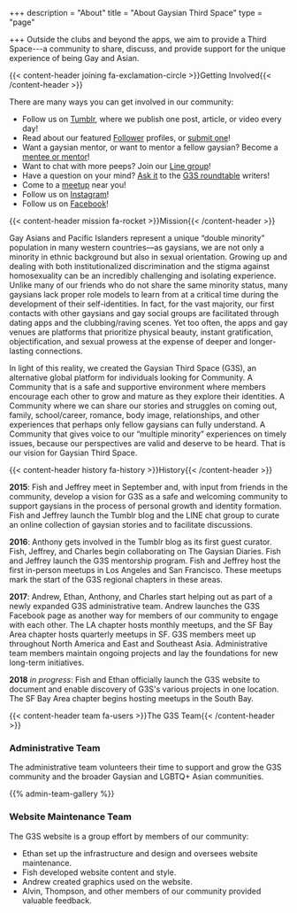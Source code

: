 +++
description = "About"
title = "About Gaysian Third Space"
type = "page"

+++
Outside the clubs and beyond the apps, we aim to provide a Third Space---a community to share, discuss, and provide support for the unique experience of being Gay and Asian.

{{< content-header joining fa-exclamation-circle >}}Getting Involved{{< /content-header >}}

There are many ways you can get involved in our community:

- Follow us on [Tumblr](//gaysianthirdspace.tumblr.com), where we publish one post, article, or video every day!
- Read about our featured [Follower](//gaysianthirdspace.tumblr.com/tagged/followerfriday) profiles, or [submit one](//docs.google.com/forms/d/e/1FAIpQLScSt3WZ6ZstkFKPDVhh88wLADOjN7w61tfParCQTbQ1jrsZRA/viewform)!
- Want a gaysian mentor, or want to mentor a fellow gaysian? Become a [mentee or mentor](/programs#mentorship)!
- Want to chat with more peeps? Join our [Line group](/programs#linechat)!
- Have a question on your mind? [Ask it](//gaysianthirdspace.tumblr.com/writers-roundtable) to the [G3S roundtable](//gaysianthirdspace.tumblr.com/tagged/askG3S/chrono) writers!
- Come to a [meetup](/meetups) near you!
- Follow us on [Instagram](//www.instagram.com/gaysianthirdspace/)!
- Follow us on [Facebook](//www.facebook.com/gaysianthirdspace)!


{{< content-header mission fa-rocket >}}Mission{{< /content-header >}}

Gay Asians and Pacific Islanders represent a unique “double minority” population in many western countries&mdash;as gaysians, we are not only a minority in ethnic background but also in sexual orientation. Growing up and dealing with both institutionalized discrimination and the stigma against homosexuality can be an incredibly challenging and isolating experience. Unlike many of our friends who do not share the same minority status, many gaysians lack proper role models to learn from at a critical time during the development of their self-identities. In fact, for the vast majority, our first contacts with other gaysians and gay social groups are facilitated through dating apps and the clubbing/raving scenes. Yet too often, the apps and gay venues are platforms that prioritize physical beauty, instant gratification, objectification, and sexual prowess at the expense of deeper and longer-lasting connections.

In light of this reality, we created the Gaysian Third Space (G3S), an alternative global platform for individuals looking for Community. A Community that is a safe and supportive environment where members encourage each other to grow and mature as they explore their identities. A Community where we can share our stories and struggles on coming out, family, school/career, romance, body image, relationships, and other experiences that perhaps only fellow gaysians can fully understand. A Community that gives voice to our “multiple minority” experiences on timely issues, because our perspectives are valid and deserve to be heard. That is our vision for Gaysian Third Space.


{{< content-header history fa-history >}}History{{< /content-header >}}

__2015__: Fish and Jeffrey meet in September and, with input from friends in the community, develop a vision for G3S as a safe and welcoming community to support gaysians in the process of personal growth and identity formation. Fish and Jeffrey launch the Tumblr blog and the LINE chat group to curate an online collection of gaysian stories and to facilitate discussions.

__2016__: Anthony gets involved in the Tumblr blog as its first guest curator. Fish, Jeffrey, and Charles begin collaborating on The Gaysian Diaries. Fish and Jeffrey launch the G3S mentorship program. Fish and Jeffrey host the first in-person meetups in Los Angeles and San Francisco. These meetups mark the start of the G3S regional chapters in these areas.

__2017__: Andrew, Ethan, Anthony, and Charles start helping out as part of a newly expanded G3S administrative team. Andrew launches the G3S Facebook page as another way for members of our community to engage with each other. The LA chapter hosts monthly meetups, and the SF Bay Area chapter hosts quarterly meetups in SF. G3S members meet up throughout North America and East and Southeast Asia. Administrative team members maintain ongoing projects and lay the foundations for new long-term initiatives.

__2018__ *in progress*: Fish and Ethan officially launch the G3S website to document and enable discovery of G3S's various projects in one location. The SF Bay Area chapter begins hosting meetups in the South Bay.


{{< content-header team fa-users >}}The G3S Team{{< /content-header >}}

### Administrative Team

The administrative team volunteers their time to support and grow the G3S community and the broader Gaysian and LGBTQ+ Asian communities.

{{% admin-team-gallery %}}

### Website Maintenance Team

The G3S website is a group effort by members of our community:

- Ethan set up the infrastructure and design and oversees website maintenance.
- Fish developed website content and style.
- Andrew created graphics used on the website.
- Alvin, Thompson, and other members of our community provided valuable feedback.

